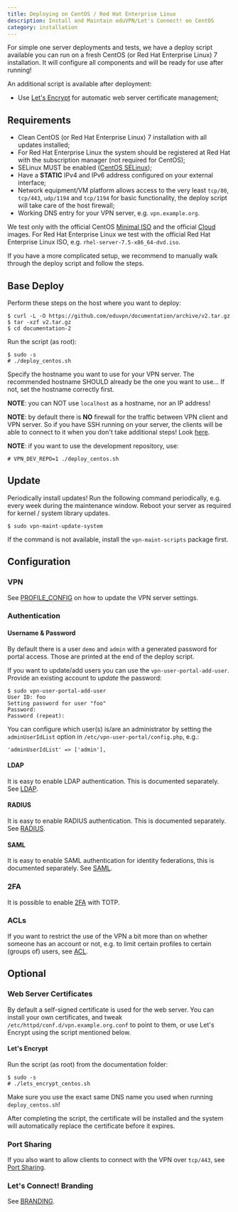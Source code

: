 ```yaml
---
title: Deploying on CentOS / Red Hat Enterprise Linux
description: Install and Maintain eduVPN/Let's Connect! on CentOS
category: installation
---
```


For simple one server deployments and tests, we have a deploy script available 
you can run on a fresh CentOS (or Red Hat Enterprise Linux) 7 installation. It 
will configure all components and will be ready for use after running!

An additional script is available after deployment:

* Use [Let's Encrypt](https://letsencrypt.org/) for automatic web server 
  certificate management;

## Requirements

* Clean CentOS (or Red Hat Enterprise Linux) 7 installation with all updates 
  installed;
* For Red Hat Enterprise Linux the system should be registered at Red Hat 
  with the subscription manager (not required for CentOS);
* SELinux MUST be enabled 
  ([CentOS SELinux](https://wiki.centos.org/HowTos/SELinux));
* Have a **STATIC** IPv4 and IPv6 address configured on your external 
  interface;
* Network equipment/VM platform allows access to the very least `tcp/80`, 
  `tcp/443`, `udp/1194` and `tcp/1194` for basic functionality, the deploy 
  script will take care of the host firewall;
* Working DNS entry for your VPN server, e.g. `vpn.example.org`.

We test only with the official CentOS 
[Minimal ISO](https://centos.org/download/) and the official 
[Cloud](https://wiki.centos.org/Download) images. For Red Hat Enterprise Linux
we test with the official Red Hat Enterprise Linux ISO, e.g. 
`rhel-server-7.5-x86_64-dvd.iso`.

If you have a more complicated setup, we recommend to manually walk through 
the deploy script and follow the steps.

## Base Deploy

Perform these steps on the host where you want to deploy:

    $ curl -L -O https://github.com/eduvpn/documentation/archive/v2.tar.gz
    $ tar -xzf v2.tar.gz
    $ cd documentation-2

Run the script (as root):

    $ sudo -s
    # ./deploy_centos.sh

Specify the hostname you want to use for your VPN server. The recommended 
hostname SHOULD already be the one you want to use... If not, set the hostname
correctly first.

**NOTE**: you can NOT use `localhost` as a hostname, nor an IP address!

**NOTE**: by default there is **NO** firewall for the traffic between VPN 
client and VPN server. So if you have SSH running on your server, the clients
will be able to connect to it when you don't take additional steps! Look 
[here](FIREWALL.md).

**NOTE**: if you want to use the development repository, use:

    # VPN_DEV_REPO=1 ./deploy_centos.sh

## Update

Periodically install updates! Run the following command periodically, e.g. 
every week during the maintenance window. Reboot your server as required for 
kernel / system library updates.

    $ sudo vpn-maint-update-system

If the command is not available, install the `vpn-maint-scripts` package first.

## Configuration

### VPN

See [PROFILE_CONFIG](PROFILE_CONFIG.md) on how to update the VPN server 
settings.

### Authentication 

#### Username & Password

By default there is a user `demo` and `admin` with a generated password for 
portal access. Those are printed at the end of the deploy script.

If you want to update/add users you can use the `vpn-user-portal-add-user`. 
Provide an existing account to _update_ the password:

    $ sudo vpn-user-portal-add-user
    User ID: foo
    Setting password for user "foo"
    Password: 
    Password (repeat): 

You can configure which user(s) is/are an administrator by setting the 
`adminUserIdList` option in `/etc/vpn-user-portal/config.php`, e.g.:

    'adminUserIdList' => ['admin'],

#### LDAP

It is easy to enable LDAP authentication. This is documented separately. See
[LDAP](LDAP.md).

#### RADIUS

It is easy to enable RADIUS authentication. This is documented separately. See
[RADIUS](RADIUS.md).

#### SAML

It is easy to enable SAML authentication for identity federations, this is 
documented separately. See [SAML](SAML.md).

### 2FA

It is possible to enable [2FA](2FA.md) with TOTP.

### ACLs

If you want to restrict the use of the VPN a bit more than on whether someone
has an account or not, e.g. to limit certain profiles to certain (groups of)
users, see [ACL](ACL.md).

## Optional

### Web Server Certificates

By default a self-signed certificate is used for the web server. You can 
install your own certificates, and tweak 
`/etc/httpd/conf.d/vpn.example.org.conf` to point to them, or use Let's Encrypt 
using the script mentioned below.

#### Let's Encrypt

Run the script (as root) from the documentation folder:

    $ sudo -s
    # ./lets_encrypt_centos.sh

Make sure you use the exact same DNS name you used when running 
`deploy_centos.sh`! 

After completing the script, the certificate will be installed and the system 
will automatically replace the certificate before it expires.

### Port Sharing

If you also want to allow clients to connect with the VPN over `tcp/443`, see 
[Port Sharing](PORT_SHARING.md).

### Let's Connect! Branding

See [BRANDING](BRANDING.md).
